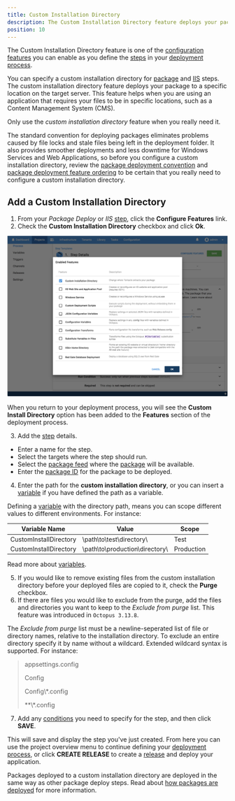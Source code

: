 ```yaml
---
title: Custom Installation Directory
description: The Custom Installation Directory feature deploys your package to a specific location on the server.
position: 10
---
```


The Custom Installation Directory feature is one of the [configuration features](/docs/deployment-process/configuration-features/index.md) you can enable as you define the [steps](/docs/deployment-process/steps/index.md) in your [deployment process](/docs/deployment-process/index.md).

You can specify a custom installation directory for [package](/docs/deployment-examples/deploying-packages/index.md) and [IIS](/docs/deployment-examples/iis-websites-and-application-pools.md) steps. The custom installation directory feature deploys your package to a specific location on the target server. This feature helps when you are using an application that requires your files to be in specific locations, such as a Content Management System (CMS).

Only use the *custom installation directory* feature when you really need it.

The standard convention for deploying packages eliminates problems caused by file locks and stale files being left in the deployment folder. It also provides smoother deployments and less downtime for Windows Services and Web Applications, so before you configure a custom installation directory, review the [package deployment convention](/docs/deployment-examples/deploying-packages/index.md) and [package deployment feature ordering](/docs/deployment-examples/deploying-packages/package-deployment-feature-ordering.md) to be certain that you really need to configure a custom installation directory.

## Add a Custom Installation Directory

1. From your *Package Deploy* or *IIS* [step](/docs/deployment-process/steps/index.md), click the **Configure Features** link.
2. Check the **Custom Installation Directory** checkbox and click **Ok**.

![Custom Installation Directory option](custom-installation-directory.png)

When you return to your deployment process, you will see the **Custom Install Directory** option has been added to the **Features** section of the deployment process.

3. Add the [step](/docs/deployment-process/steps/index.md) details.
  - Enter a name for the step.
  - Select the targets where the step should run.
  - Select the [package feed](/docs/packaging-applications/package-repositories/index.md) where the [package](/docs/packaging-applications/index.md) will be available.
  - Enter the [package ID](/docs/packaging-applications/package-id.md) for the package to be deployed.
4. Enter the path for the **custom installation directory**, or you can insert a [variable](/docs/deployment-process/variables/index.md) if you have defined the path as a variable.

Defining a [variable](/docs/deployment-process/variables/index.md) with the directory path, means you can scope different values to different environments. For instance:

 | Variable Name    | Value     | Scope    |
 | ----------------------- | --------------- | -------- |
 | CustomInstallDirectory | \path\to\test\directory\ | Test |
 | CustomInstallDirectory | \path\to\production\directory\ | Production |

 Read more about [variables](/docs/deployment-process/variables/index.md).

5. If you would like to remove existing files from the custom installation directory before your deployed files are copied to it, check the **Purge** checkbox.
6. If there are files you would like to exclude from the purge, add the files and directories you want to keep to the *Exclude from purge* list. This feature was introduced in `Octopus 3.13.8`.

The *Exclude from purge* list must be a newline-seperated list of file or directory names, relative to the installation directory. To exclude an entire directory specify it by name without a wildcard. Extended wildcard syntax is supported. For instance:

> appsettings.config
>
> Config
>
> Config\\*.config
>
> **\\*.config

7. Add any [conditions](/docs/deployment-process/conditions/index.md) you need to specify for the step, and then click **SAVE**.

This will save and display the step you've just created. From here you can use the project overview menu to continue defining your [deployment process](/docs/deployment-process/index.md), or click **CREATE RELEASE** to create a [release](/docs/deployment-process/releases/index.md) and deploy your application.

Packages deployed to a custom installation directory are deployed in the same way as other package deploy steps. Read about [how packages are deployed](/docs/deployment-examples/deploying-packages/index.md#how-packages-are-deployed) for more information.
